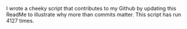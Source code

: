 I wrote a cheeky script that contributes to my Github by updating this ReadMe to illustrate why more than commits matter. This script has run 4127 times.